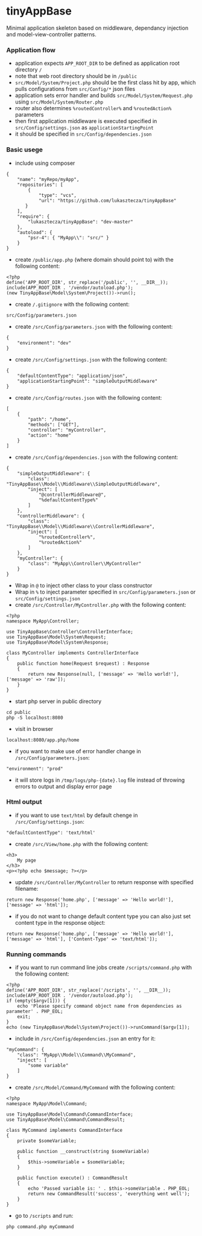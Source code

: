 # tinyAppBase
Minimal application skeleton based on middleware, dependancy injection and model-view-controller patterns.

### Application flow
- application expects `APP_ROOT_DIR` to be defined as application root directory `/`
- note that web root directory should be in `/public`
- `src/Model/System/Project.php` should be the first class hit by app, which pulls configurations from `src/Config/*` json files
- application sets error handler and builds `src/Model/System/Request.php` using `src/Model/System/Router.php`
- router also determines `%routedController%` and `%routedAction%` parameters
- then first application middleware is executed specified in `src/Config/settings.json` as `applicationStartingPoint`
- it should be specified in `src/Config/dependencies.json`

### Basic usege
- include using composer
```
{
    "name": "myRepo/myApp",
    "repositories": [
        {
            "type": "vcs",
            "url": "https://github.com/lukasztecza/tinyAppBase"
       }
    ],
    "require": {
        "lukasztecza/tinyAppBase": "dev-master"
    },
    "autoload": {
        "psr-4": { "MyApp\\": "src/" }
    }
}
```
- create `/public/app.php` (where domain should point to) with the following content:
```
<?php
define('APP_ROOT_DIR', str_replace('/public', '', __DIR__));
include(APP_ROOT_DIR . '/vendor/autoload.php');
(new TinyAppBase\Model\System\Project())->run();
```
- create `/.gitignore` with the following content:
```
src/Config/parameters.json

```
- create `/src/Config/parameters.json` with the following content:
```
{
    "environment": "dev"
}
```
- create `/src/Config/settings.json` with the following content:
```
{
    "defaultContentType": "application/json",
    "applicationStartingPoint": "simpleOutputMiddleware"
}
```
- create `/src/Config/routes.json` with the following content:
```
[
    {
        "path": "/home",
        "methods": ["GET"],
        "controller": "myController",
        "action": "home"
    }
]
```
- create `/src/Config/dependencies.json` with the following content:
```
{
    "simpleOutputMiddleware": {
        "class": "TinyAppBase\\Model\\Middleware\\SimpleOutputMiddleware",
        "inject": [
            "@controllerMiddleware@",
            "%defaultContentType%"
        ]
    },
    "controllerMiddleware": {
        "class": "TinyAppBase\\Model\\Middleware\\ControllerMiddleware",
        "inject": [
            "%routedController%",
            "%routedAction%"
        ]
    },
    "myController": {
        "class": "MyApp\\Controller\\MyController"
    }
}
```
- Wrap in `@` to inject other class to your class constructor
- Wrap in `%` to inject parameter specified in `src/Config/parameters.json` or `src/Config/settings.json`
- create `/src/Controller/MyController.php` with the following content:
```
<?php
namespace MyApp\Controller;

use TinyAppBase\Controller\ControllerInterface;
use TinyAppBase\Model\System\Request;
use TinyAppBase\Model\System\Response;

class MyController implements ControllerInterface
{
    public function home(Request $request) : Response
    {
        return new Response(null, ['message' => 'Hello world!'], ['message' => 'raw']);
    }
}
```
- start php server in public directory
```
cd public
php -S localhost:8080
```
- visit in browser
```
localhost:8080/app.php/home
```
- if you want to make use of error handler change in `/src/Config/parameters.json`:
```
"environment": "prod"
```
- it will store logs in `/tmp/logs/php-{date}.log` file instead of throwing errors to output and display error page

### Html output
- if you want to use `text/html` by default chenge in `/src/Config/settings.json`:
```
"defaultContentType": 'text/html'
```
- create `/src/View/home.php` with the following content:
```
<h3>
    My page
</h3>
<p><?php echo $message; ?></p>
```
- update `/src/Controller/MyController` to return response with specified filename:
```
return new Response('home.php', ['message' => 'Hello world!'], ['message' => 'html']);
```
- if you do not want to change default content type you can also just set content type in the response object:
```
return new Response('home.php', ['message' => 'Hello world!'], ['message' => 'html'], ['Content-Type' => 'text/html']);
```
### Running commands
- if you want to run command line jobs create `/scripts/command.php` with the following content:
```
<?php
define('APP_ROOT_DIR', str_replace('/scripts', '', __DIR__));
include(APP_ROOT_DIR . '/vendor/autoload.php');
if (empty($argv[1])) {
    echo 'Please specify command object name from dependencies as parameter' . PHP_EOL;
    exit;
}
echo (new TinyAppBase\Model\System\Project())->runCommand($argv[1]);
```
- include in `/src/Config/dependencies.json` an entry for it:
```
"myCommand": {
    "class": "MyApp\\Model\\Command\\MyCommand",
    "inject": [
        "some variable"
    ]
}
```
- create `/src/Model/Command/MyCommand` with the following content:
```
<?php
namespace MyApp\Model\Command;

use TinyAppBase\Model\Command\CommandInterface;
use TinyAppBase\Model\Command\CommandResult;

class MyCommand implements CommandInterface
{
    private $someVariable;

    public function __construct(string $someVariable)
    {
        $this->someVariable = $someVariable;
    }

    public function execute() : CommandResult
    {
        echo 'Passed variable is: ' . $this->someVariable . PHP_EOL;
        return new CommandResult('success', 'everything went well');
    }
}
```
- go to `/scripts` and run:
```
php command.php myCommand
```
